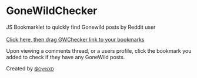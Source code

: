 <h1>GoneWildChecker</h1>

JS Bookmarklet to quickly find Gonewild posts by Reddit user<br /><br />
[Click here, then drag GWChecker link to your bookmarks](http://eguru.co.nz/GWChecker/GWChecker.html)

Upon viewing a comments thread, or a users profile, click the bookmark you added to check if they have any GoneWild posts.

Created by <a style="font-size:11px;" href="http://www.twitter.com/CyrisXD">@CyrisXD</a>
